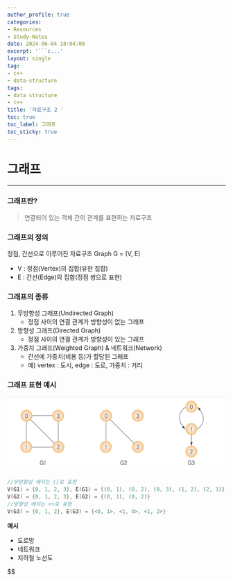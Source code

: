 ```yaml
---
author_profile: true
categories:
- Resources
- Study-Notes
date: 2024-06-04 18:04:00
excerpt: '```c...'
layout: single
tag:
- c++
- data-structure
tags:
- data structure
- c++
title: '자료구조 2 '
toc: true
toc_label: 그래프
toc_sticky: true
---
```


# 그래프   
---
### 그래프란? 
> 연결되어 있는 객체 간의 관계를 표현하는 자료구조
### 그래프의 정의
정점, 간선으로 이루어진 자료구조
Graph  G = (V, E)
- V : 정점(Vertex)의 집합(유한 집합)
- E : 간선(Edge)의 집합(정점 쌍으로 표현)

### 그래프의 종류
1. 무방향성 그래프(Undirected Graph)
   * 정점 사이의 연결 관계가 방향성이 없는 그래프
2. 방향성 그래프(Directed Graph)
   * 정점 사이의 연결 관계가 방향성이 있는 그래프
3. 가중치 그래프(Weighted Graph) & 네트워크(Network)
   * 간선에 가중치(비용 등)가 할당된 그래프
   * 예) vertex : 도시, edge : 도로, 가중치 : 거리



### 그래프 표현 예시
   
![graph_example](/image/graph_example_1.png)

```c
//무방향성 에지는 ()로 표현
V(G1) = {0, 1, 2, 3}, E(G1) = {(0, 1), (0, 2), (0, 3), (1, 2), (2, 3)}
V(G2) = {0, 1, 2, 3}, E(G2) = {(0, 1), (0, 2)}
//방향성 에지는 <>로 표현
V(G3) = {0, 1, 2}, E(G3) = {<0, 1>, <1, 0>, <1, 2>} 
```
    
**예시**   
- 도로망
- 네트워크
- 지하철 노선도   
    


$$